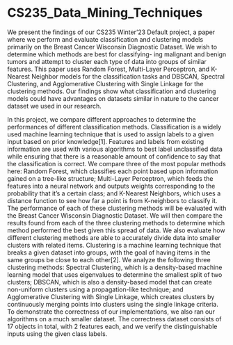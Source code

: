# CS235_Data_Mining_Techniques

We present the findings of our CS235 Winter’23 Default project, a paper where we perform and evaluate classification and clustering models primarily on the Breast Cancer Wisconsin Diagnostic Dataset. We wish to determine which methods are best for classifying- ing malignant and benign tumors and attempt to cluster each type of data into groups of similar features. This paper uses Random Forest, Multi-Layer Perceptron, and K-Nearest Neighbor models for the classification tasks and DBSCAN, Spectral Clustering, and Agglomerative Clustering with Single Linkage for the clustering methods. Our findings show what classification and clustering models could have advantages on datasets similar in nature to the cancer dataset we used in our research.

In this project, we compare different approaches to determine the performances of different classification methods. Classification is a widely used machine learning technique that is used to assign labels to a given input based on prior knowledge[1]. Features and labels from existing information are used with various algorithms to best label unclassified data while ensuring that there is a reasonable amount of confidence to say that the classification is correct. We compare three of the most popular methods here: Random Forest, which classifies each point based upon information gained on a tree-like structure; Multi-Layer Perceptron, which feeds the features into a neural network and outputs weights corresponding to the probability that it’s a certain class; and K-Nearest Neighbors, which uses a distance function to see how far a point is from K-neighbors to classify it.
The performance of each of these clustering methods will be evaluated with the Breast Cancer Wisconsin Diagnostic Dataset. We will then compare the results found from each of the three clustering methods to determine which method performed the best given this spread of data.
We also evaluate how different clustering methods are able to accurately divide data into smaller clusters with related items. Clustering is a machine learning technique that breaks a given dataset into groups, with the goal of having items in the same groups be close to each other[2]. We analyze the following three clustering methods: Spectral Clustering, which is a density-based machine learning model that uses eigenvalues to determine the smallest split of two clusters; DBSCAN, which is also a density-based model that can create non-uniform clusters using a propagation-like technique; and Agglomerative Clustering with Single Linkage, which creates clusters by continuously merging points into clusters using the single linkage criteria.
To demonstrate the correctness of our implementations, we also ran our algorithms on a much smaller dataset. The correctness dataset consists of 17 objects in total, with 2 features each, and we verify the distinguishable inputs using the given class labels.
